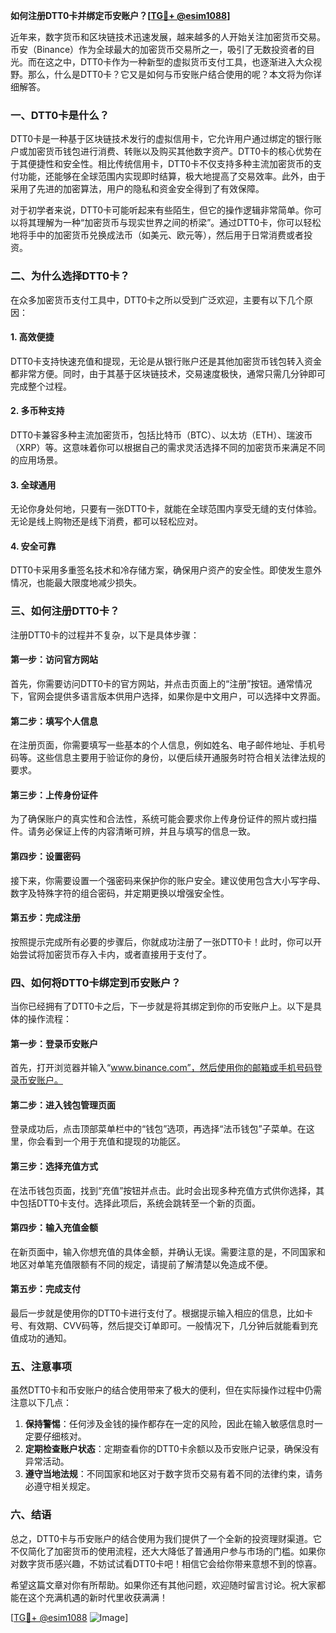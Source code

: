 **如何注册DTT0卡并绑定币安账户？[[TG💪+ @esim1088](https://t.me/s/esim1088)]**

近年来，数字货币和区块链技术迅速发展，越来越多的人开始关注加密货币交易。币安（Binance）作为全球最大的加密货币交易所之一，吸引了无数投资者的目光。而在这之中，DTT0卡作为一种新型的虚拟货币支付工具，也逐渐进入大众视野。那么，什么是DTT0卡？它又是如何与币安账户结合使用的呢？本文将为你详细解答。

### **一、DTT0卡是什么？**

DTT0卡是一种基于区块链技术发行的虚拟信用卡，它允许用户通过绑定的银行账户或加密货币钱包进行消费、转账以及购买其他数字资产。DTT0卡的核心优势在于其便捷性和安全性。相比传统信用卡，DTT0卡不仅支持多种主流加密货币的支付功能，还能够在全球范围内实现即时结算，极大地提高了交易效率。此外，由于采用了先进的加密算法，用户的隐私和资金安全得到了有效保障。

对于初学者来说，DTT0卡可能听起来有些陌生，但它的操作逻辑非常简单。你可以将其理解为一种“加密货币与现实世界之间的桥梁”。通过DTT0卡，你可以轻松地将手中的加密货币兑换成法币（如美元、欧元等），然后用于日常消费或者投资。

### **二、为什么选择DTT0卡？**

在众多加密货币支付工具中，DTT0卡之所以受到广泛欢迎，主要有以下几个原因：

#### **1. 高效便捷**
DTT0卡支持快速充值和提现，无论是从银行账户还是其他加密货币钱包转入资金都非常方便。同时，由于其基于区块链技术，交易速度极快，通常只需几分钟即可完成整个过程。

#### **2. 多币种支持**
DTT0卡兼容多种主流加密货币，包括比特币（BTC）、以太坊（ETH）、瑞波币（XRP）等。这意味着你可以根据自己的需求灵活选择不同的加密货币来满足不同的应用场景。

#### **3. 全球通用**
无论你身处何地，只要有一张DTT0卡，就能在全球范围内享受无缝的支付体验。无论是线上购物还是线下消费，都可以轻松应对。

#### **4. 安全可靠**
DTT0卡采用多重签名技术和冷存储方案，确保用户资产的安全性。即使发生意外情况，也能最大限度地减少损失。

### **三、如何注册DTT0卡？**

注册DTT0卡的过程并不复杂，以下是具体步骤：

#### **第一步：访问官方网站**
首先，你需要访问DTT0卡的官方网站，并点击页面上的“注册”按钮。通常情况下，官网会提供多语言版本供用户选择，如果你是中文用户，可以选择中文界面。

#### **第二步：填写个人信息**
在注册页面，你需要填写一些基本的个人信息，例如姓名、电子邮件地址、手机号码等。这些信息主要用于验证你的身份，以便后续开通服务时符合相关法律法规的要求。

#### **第三步：上传身份证件**
为了确保账户的真实性和合法性，系统可能会要求你上传身份证件的照片或扫描件。请务必保证上传的内容清晰可辨，并且与填写的信息一致。

#### **第四步：设置密码**
接下来，你需要设置一个强密码来保护你的账户安全。建议使用包含大小写字母、数字及特殊字符的组合密码，并定期更换以增强安全性。

#### **第五步：完成注册**
按照提示完成所有必要的步骤后，你就成功注册了一张DTT0卡！此时，你可以开始尝试将加密货币存入卡内，或者直接用于支付了。

### **四、如何将DTT0卡绑定到币安账户？**

当你已经拥有了DTT0卡之后，下一步就是将其绑定到你的币安账户上。以下是具体的操作流程：

#### **第一步：登录币安账户**
首先，打开浏览器并输入“www.binance.com”，然后使用你的邮箱或手机号码登录币安账户。

#### **第二步：进入钱包管理页面**
登录成功后，点击顶部菜单栏中的“钱包”选项，再选择“法币钱包”子菜单。在这里，你会看到一个用于充值和提现的功能区。

#### **第三步：选择充值方式**
在法币钱包页面，找到“充值”按钮并点击。此时会出现多种充值方式供你选择，其中包括DTT0卡支付。选择此项后，系统会跳转至一个新的页面。

#### **第四步：输入充值金额**
在新页面中，输入你想充值的具体金额，并确认无误。需要注意的是，不同国家和地区对单笔充值限额有不同的规定，请提前了解清楚以免造成不便。

#### **第五步：完成支付**
最后一步就是使用你的DTT0卡进行支付了。根据提示输入相应的信息，比如卡号、有效期、CVV码等，然后提交订单即可。一般情况下，几分钟后就能看到充值成功的通知。

### **五、注意事项**

虽然DTT0卡和币安账户的结合使用带来了极大的便利，但在实际操作过程中仍需注意以下几点：

1. **保持警惕**：任何涉及金钱的操作都存在一定的风险，因此在输入敏感信息时一定要仔细核对。
2. **定期检查账户状态**：定期查看你的DTT0卡余额以及币安账户记录，确保没有异常活动。
3. **遵守当地法规**：不同国家和地区对于数字货币交易有着不同的法律约束，请务必遵守相关规定。

### **六、结语**

总之，DTT0卡与币安账户的结合使用为我们提供了一个全新的投资理财渠道。它不仅简化了加密货币的使用流程，还大大降低了普通用户参与市场的门槛。如果你对数字货币感兴趣，不妨试试看DTT0卡吧！相信它会给你带来意想不到的惊喜。

希望这篇文章对你有所帮助。如果你还有其他问题，欢迎随时留言讨论。祝大家都能在这个充满机遇的新时代里收获满满！

[[TG💪+ @esim1088](https://t.me/s/esim1088) ![Image](https://i.postimg.cc/4NQfJmqS/Snipaste-2025-05-13-00-14-12.png)]
